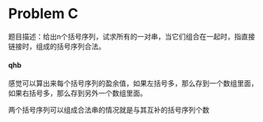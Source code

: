 # Problem C

题目描述：给出n个括号序列，试求所有的一对串，当它们组合在一起时，指直接链接时，组成的括号序列合法。

#### qhb

感觉可以算出来每个括号序列的盈余值，如果左括号多，那么存到一个数组里面，如果右括号多，那么存到另外一个数组里面。

两个括号序列可以组成合法串的情况就是与其互补的括号序列个数